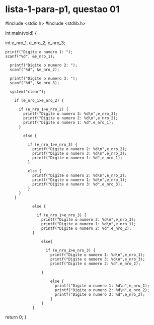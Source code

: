# lista-1-para-p1, questao 01

#include <stdio.h>
#include <stdlib.h>

int main(void) {

  int e_nro_1, e_nro_2, e_nro_3;

    printf("Digite o numero 1: ");
    scanf("%d", &e_nro_1);

      printf("Digite o numero 2: ");
      scanf("%d", &e_nro_2);

      printf("Digite o numero 3: ");
      scanf("%d", &e_nro_3);
      
      system("clear");

        if (e_nro_1>e_nro_2) {

          if (e_nro_1>e_nro_2) {
            printf("Digite o numero 3: %d\n",e_nro_3);
            printf("Digite o numero 2: %d\n",e_nro_2);
            printf("Digite o numero 1: %d",e_nro_1);
          } 

            else {
              
              if (e_nro_1>e_nro_3) {
                printf("Digite o numero 2: %d\n",e_nro_2);
                printf("Digite o numero 3: %d\n",e_nro_3);
                printf("Digite o numero 1: %d",e_nro_1);
              } 

              else {
                printf("Digite o numero 2: %d\n",e_nro_2);
                printf("Digite o numero 1: %d\n",e_nro_1);
                printf("Digite o numero 3: %d",e_nro_3);
              }
          }
        }

                else {

                  if (e_nro_1>e_nro_3) {
                    printf("Digite o numero 3: %d\n",e_nro_3);
                    printf("Digite o numero 1: %d\n",e_nro_1);
                    printf("Digite o numero 2: %d",e_nro_2);
                }

                    else{

                      if (e_nro_2>e_nro_3) {
                        printf("Digite o numero 1: %d\n",e_nro_1);
                        printf("Digite o numero 3: %d\n",e_nro_3);
                        printf("Digite o numero 2: %d",e_nro_2);

                    }

                        else {
                          printf("Digite o numero 1: %d\n",e_nro_1);
                          printf("Digite o numero 2: %d\n",e_nro_2);
                          printf("Digite o numero 3: %d",e_nro_3);
                        }
                    }
                }
  return 0;
}
